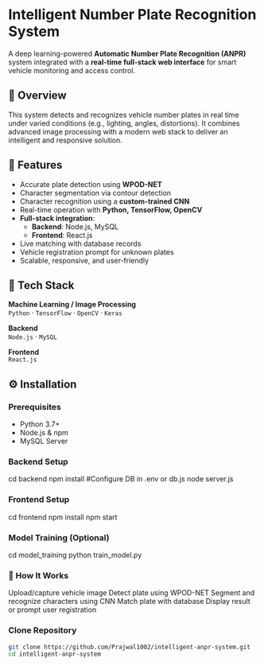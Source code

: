 # Intelligent Number Plate Recognition System

A deep learning-powered **Automatic Number Plate Recognition (ANPR)** system integrated with a **real-time full-stack web interface** for smart vehicle monitoring and access control.

## 🚀 Overview

This system detects and recognizes vehicle number plates in real time under varied conditions (e.g., lighting, angles, distortions). It combines advanced image processing with a modern web stack to deliver an intelligent and responsive solution.

## 🔧 Features

- Accurate plate detection using **WPOD-NET**
- Character segmentation via contour detection
- Character recognition using a **custom-trained CNN**
- Real-time operation with **Python, TensorFlow, OpenCV**
- **Full-stack integration**:
  - **Backend**: Node.js, MySQL
  - **Frontend**: React.js
- Live matching with database records
- Vehicle registration prompt for unknown plates
- Scalable, responsive, and user-friendly

## 🧠 Tech Stack

**Machine Learning / Image Processing**  
`Python` · `TensorFlow` · `OpenCV` · `Keras`

**Backend**  
`Node.js`  · `MySQL`

**Frontend**  
`React.js` 

## ⚙️ Installation

### Prerequisites
- Python 3.7+
- Node.js & npm
- MySQL Server

### Backend Setup
cd backend
npm install
#Configure DB in .env or db.js
node server.js

### Frontend Setup
cd frontend
npm install
npm start

### Model Training (Optional)
cd model_training
python train_model.py

### 🧩 How It Works
Upload/capture vehicle image
Detect plate using WPOD-NET
Segment and recognize characters using CNN
Match plate with database
Display result or prompt user registration

### Clone Repository
```bash
git clone https://github.com/Prajwal1002/intelligent-anpr-system.git
cd intelligent-anpr-system
